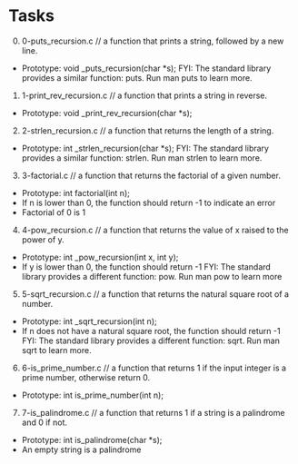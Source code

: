 # Tasks

0. 0-puts_recursion.c // a function that prints a string, followed by a new line.

- Prototype: void _puts_recursion(char *s);
FYI: The standard library provides a similar function: puts. Run man puts to learn more.

1. 1-print_rev_recursion.c // a function that prints a string in reverse.

- Prototype: void _print_rev_recursion(char *s);

2. 2-strlen_recursion.c // a function that returns the length of a string.

- Prototype: int _strlen_recursion(char *s);
FYI: The standard library provides a similar function: strlen. Run man strlen to learn more.

3. 3-factorial.c // a function that returns the factorial of a given number.

- Prototype: int factorial(int n);
- If n is lower than 0, the function should return -1 to indicate an error
- Factorial of 0 is 1

4. 4-pow_recursion.c // a function that returns the value of x raised to the power of y.

- Prototype: int _pow_recursion(int x, int y);
- If y is lower than 0, the function should return -1
FYI: The standard library provides a different function: pow. Run man pow to learn more

5. 5-sqrt_recursion.c // a function that returns the natural square root of a number.

- Prototype: int _sqrt_recursion(int n);
- If n does not have a natural square root, the function should return -1
FYI: The standard library provides a different function: sqrt. Run man sqrt to learn more.

6. 6-is_prime_number.c // a function that returns 1 if the input integer is a prime number, otherwise return 0.

- Prototype: int is_prime_number(int n);

7. 7-is_palindrome.c // a function that returns 1 if a string is a palindrome and 0 if not.

- Prototype: int is_palindrome(char *s);
- An empty string is a palindrome